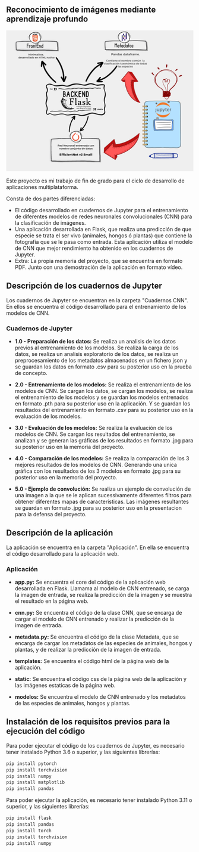 ## Reconocimiento de imágenes mediante aprendizaje profundo

![](https://github.com/mvilasanchezf/TFG-Reconocimiento_de_imagenes_mediante_CNN/blob/master/assets/Arquitectura%20TFG%20small.png)

Este proyecto es mi trabajo de fin de grado para el ciclo de desarrollo de aplicaciones multiplataforma.
 
 Consta de dos partes diferenciadas:
 * El código desarrollado en cuadernos de Jupyter para el entrenamiento de diferentes modelos de redes neuronales convolucionales (CNN) para la clasificación de imágenes.
 * Una aplicación desarrollada en Flask, que realiza una predicción de que especie se trata el ser vivo (animales, hongos ó plantas) que contiene la fotografía que se le pasa como entrada. Esta aplicación utiliza el modelo de CNN que mejor rendimiento ha obtenido en los cuadernos de Jupyter. 
 * Extra: La propia memoria del proyecto, que se encuentra en formato PDF. Junto con una demostración de la aplicación en formato vídeo. 

## Descripción de los cuadernos de Jupyter

Los cuadernos de Jupyter se encuentran en la carpeta "Cuadernos CNN". En ellos se encuentra el código desarrollado para el entrenamiento de los modelos de CNN.

### Cuadernos de Jupyter

* **1.0 - Preparación de los datos:** Se realiza un analisis de los datos previos al entrenamiento de los modelos. Se realiza la carga de los datos, se realiza un analisis exploratorio de los datos, se realiza un preprocesamiento de los metadatos almacenados en un fichero json y se guardan los datos en formato .csv para su posterior uso en la prueba de concepto.

* **2.0 - Entrenamiento de los modelos:** Se realiza el entrenamiento de los modelos de CNN. Se cargan los datos, se cargan los modelos, se realiza el entrenamiento de los modelos y se guardan los modelos entrenados en formato .pth para su posterior uso en la aplicación. Y se guardan los resultados del entrenamiento en formato .csv para su posterior uso en la evaluación de los modelos.

* **3.0 - Evaluación de los modelos:** Se realiza la evaluación de los modelos de CNN. Se cargan los resultados del entrenamiento, se analizan y se generan las gráficas de los resultados en formato .jpg para su posterior uso en la memoria del proyecto.

* **4.0 - Comparación de los modelos:** Se realiza la comparación de los 3 mejores resultados de los modelos de CNN. Generando una unica gráfica con los resultados de los 3 modelos en formato .jpg para su posterior uso en la memoria del proyecto.

* **5.0 - Ejemplo de convolución:** Se realiza un ejemplo de convolución de una imagen a la que se le aplican sucessivamente diferentes filtros para obtener diferentes mapas de características. Las imágenes resultantes se guardan en formato .jpg para su posterior uso en la presentacion para la defensa del proyecto. 


## Descripción de la aplicación

La aplicación se encuentra en la carpeta "Aplicación". En ella se encuentra el código desarrollado para la aplicación web.

### Aplicación

* **app.py:** Se encuentra el core del código de la aplicación web desarrollada en Flask. Llamama al modelo de CNN entrenado, se carga la imagen de entrada, se realiza la predicción de la imagen y se muestra el resultado en la página web.

* **cnn.py:** Se encuentra el código de la clase CNN, que se encarga de cargar el modelo de CNN entrenado y realizar la predicción de la imagen de entrada.

* **metadata.py:** Se encuentra el código de la clase Metadata, que se encarga de cargar los metadatos de las especies de animales, hongos y plantas, y de realizar la predicción de la imagen de entrada.

* **templates:** Se encuentra el código html de la página web de la aplicación.

* **static:** Se encuentra el código css de la página web de la aplicación y las imágenes estaticas de la página web.

* **modelos:** Se encuentra el modelo de CNN entrenado y los metadatos de las especies de animales, hongos y plantas.



## Instalación de los requisitos previos para la ejecución del código

Para poder ejecutar el código de los cuadernos de Jupyter, es necesario tener instalado Python 3.6 o superior, y las siguientes librerías:

```sh
pip install pytorch
pip install torchvision
pip install numpy
pip install matplotlib
pip install pandas


```

Para poder ejecutar la aplicación, es necesario tener instalado Python 3.11 o superior, y las siguientes librerías:

```sh
pip install flask
pip install pandas
pip install torch
pip install torchvision
pip install numpy

```
